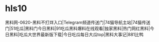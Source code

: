 # hls10
黑料网-0620-黑料不打烊入口|Telegram频道传送门|74猫导航主站|74猫传送门|51吃瓜|黑料门今日黑料|91吃瓜黑料爆料在线观看|独家黑料|热门网红黑料|今日黑料|吃瓜大世界最新版下载|今日吃瓜每日大瓜top|黑料大事记|881比鸭
